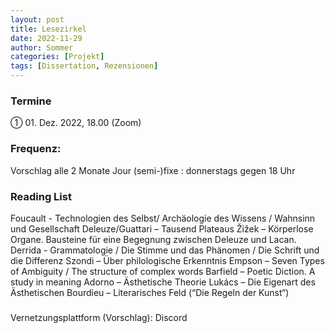 ```yaml
---
layout: post
title: Lesezirkel
date: 2022-11-29
author: Sommer
categories: [Projekt]
tags: [Dissertation, Rezensionen]
---
```

### Termine
① 01. Dez. 2022, 18.00 (Zoom)

### Frequenz:
Vorschlag alle 2 Monate
Jour (semi-)fixe : donnerstags gegen 18 Uhr 

### Reading List
Foucault - Technologien des Selbst/ Archäologie des Wissens / Wahnsinn und Gesellschaft
Deleuze/Guattari – Tausend Plateaus
Žižek – Körperlose Organe. Bausteine für eine Begegnung zwischen Deleuze und Lacan.
Derrida - Grammatologie / Die Stimme und das Phänomen / Die Schrift und die Differenz
Szondi – Über philologische Erkenntnis
Empson – Seven Types of Ambiguity / The structure of complex words
Barfield – Poetic Diction. A study in meaning
Adorno – Ästhetische Theorie
Lukács – Die Eigenart des Ästhetischen
Bourdieu – Literarisches Feld (“Die Regeln der Kunst“)

### 
Vernetzungsplattform (Vorschlag): Discord 
